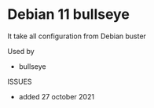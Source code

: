 # Debian 11 bullseye

It take all configuration from Debian buster

Used by
- bullseye

ISSUES
* added 27 october 2021
